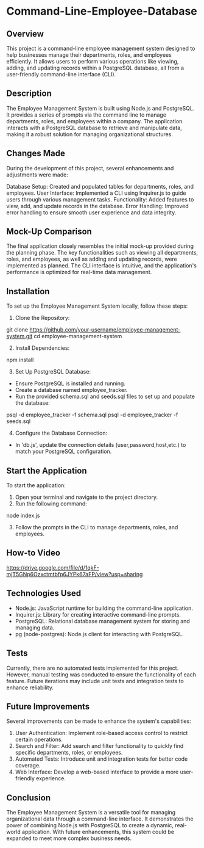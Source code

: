 # Command-Line-Employee-Database

## Overview

This project is a command-line employee management system designed to help businesses manage their departments, roles, and employees efficiently. It allows users to perform various operations like viewing, adding, and updating records within a PostgreSQL database, all from a user-friendly command-line interface (CLI).

## Description

The Employee Management System is built using Node.js and PostgreSQL. It provides a series of prompts via the command line to manage departments, roles, and employees within a company. The application interacts with a PostgreSQL database to retrieve and manipulate data, making it a robust solution for managing organizational structures.

## Changes Made

During the development of this project, several enhancements and adjustments were made:

Database Setup: Created and populated tables for departments, roles, and employees.
User Interface: Implemented a CLI using Inquirer.js to guide users through various management tasks.
Functionality: Added features to view, add, and update records in the database.
Error Handling: Improved error handling to ensure smooth user experience and data integrity.

## Mock-Up Comparison

The final application closely resembles the initial mock-up provided during the planning phase. The key functionalities such as viewing all departments, roles, and employees, as well as adding and updating records, were implemented as planned. The CLI interface is intuitive, and the application's performance is optimized for real-time data management.

## Installation

To set up the Employee Management System locally, follow these steps:

1. Clone the Repository:

git clone https://github.com/your-username/employee-management-system.git
cd employee-management-system

2. Install Dependencies:

npm install

3. Set Up PostgreSQL Database:
- Ensure PostgreSQL is installed and running.
- Create a database named employee_tracker.
- Run the provided schema.sql and seeds.sql files to set up and populate the database:

psql -d employee_tracker -f schema.sql
psql -d employee_tracker -f seeds.sql

4. Configure the Database Connection:
- In 'db.js', update the connection details (user,password,host,etc.) to match your PostgreSQL configuration.

## Start the Application

To start the application:

1. Open your terminal and navigate to the project directory.
2. Run the following command:

node index.js

3. Follow the prompts in the CLI to manage departments, roles, and employees.

## How-to Video
https://drive.google.com/file/d/1qkF-mjT5GNp6Ozxctmtbfp6JYPk67aFP/view?usp=sharing

## Technologies Used

- Node.js: JavaScript runtime for building the command-line application.
- Inquirer.js: Library for creating interactive command-line prompts.
- PostgreSQL: Relational database management system for storing and managing data.
- pg (node-postgres): Node.js client for interacting with PostgreSQL.

## Tests

Currently, there are no automated tests implemented for this project. However, manual testing was conducted to ensure the functionality of each feature. Future iterations may include unit tests and integration tests to enhance reliability.

## Future Improvements

Several improvements can be made to enhance the system's capabilities:

1. User Authentication: Implement role-based access control to restrict certain operations.
2. Search and Filter: Add search and filter functionality to quickly find specific departments, roles, or employees.
3. Automated Tests: Introduce unit and integration tests for better code coverage.
4. Web Interface: Develop a web-based interface to provide a more user-friendly experience.

## Conclusion

The Employee Management System is a versatile tool for managing organizational data through a command-line interface. It demonstrates the power of combining Node.js with PostgreSQL to create a dynamic, real-world application. With future enhancements, this system could be expanded to meet more complex business needs.
